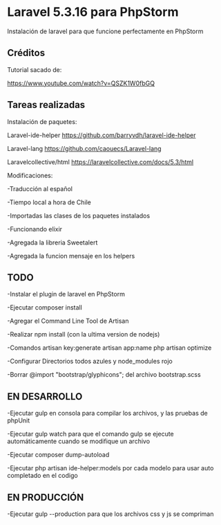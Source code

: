 # Laravel 5.3.16 para PhpStorm

Instalación de laravel para que funcione perfectamente en PhpStorm

## Créditos

Tutorial sacado de:

https://www.youtube.com/watch?v=QSZK1W0fbGQ

## Tareas realizadas

Instalación de paquetes:

Laravel-ide-helper
https://github.com/barryvdh/laravel-ide-helper

Laravel-lang
https://github.com/caouecs/Laravel-lang

Laravelcollective/html
https://laravelcollective.com/docs/5.3/html

Modificaciones:

-Traducción al español

-Tiempo local a hora de Chile

-Importadas las clases de los paquetes instalados

-Funcionando elixir

-Agregada la libreria Sweetalert 

-Agregada la funcion mensaje en los helpers


## TODO

-Instalar el plugin de laravel en PhpStorm

-Ejecutar composer install

-Agregar el Command Line Tool de Artisan

-Realizar npm install (con la ultima version de nodejs)

-Comandos artisan key:generate  artisan app:name php artisan optimize

-Configurar Directorios todos azules y node_modules rojo

-Borrar @import "bootstrap/glyphicons"; del archivo bootstrap.scss

## EN DESARROLLO

-Ejecutar gulp en consola para compilar los archivos, y las pruebas de phpUnit

-Ejecutar gulp watch para que el comando gulp se ejecute automáticamente cuando se modifique un archivo

-Ejecutar composer dump-autoload

-Ejecutar php artisan ide-helper:models por cada modelo para usar auto completado en el codigo

## EN PRODUCCIÓN

-Ejecutar gulp --production para que los archivos css y js se compriman